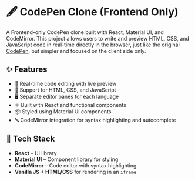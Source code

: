 # 🖋️ CodePen Clone (Frontend Only)

A Frontend-only CodePen clone built with React, Material UI, and CodeMirror. This project allows users to write and preview HTML, CSS, and JavaScript code in real-time directly in the browser, just like the original [CodePen](https://codepen.io), but simpler and focused on the client side only.

## ✨ Features

- 🧠 Real-time code editing with live preview
- 🎨 Support for HTML, CSS, and JavaScript
- 🖥️ Separate editor panes for each language
- ⚛️ Built with React and functional components
- 📦 Styled using Material UI components
- 🔤 CodeMirror integration for syntax highlighting and autocomplete

## 🔧 Tech Stack

- **React** – UI library
- **Material UI** – Component library for styling
- **CodeMirror** – Code editor with syntax highlighting
- **Vanilla JS + HTML/CSS** for rendering in an `iframe`



